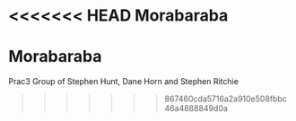 <<<<<<< HEAD
Morabaraba
=======
# Morabaraba
Prac3
Group of Stephen Hunt, Dane Horn and Stephen Ritchie
>>>>>>> 867460cda5716a2a910e508fbbc46a4888849d0a
